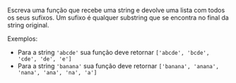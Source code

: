 Escreva uma função que recebe uma string e devolve uma lista com todos os seus sufixos. Um sufixo é qualquer substring que se encontra no final da string original. 

Exemplos: 

- Para a string `'abcde'` sua função deve retornar `['abcde', 'bcde', 'cde', 'de', 'e']`
- Para a string `'banana'` sua função deve retornar `['banana', 'anana', 'nana', 'ana', 'na', 'a']`